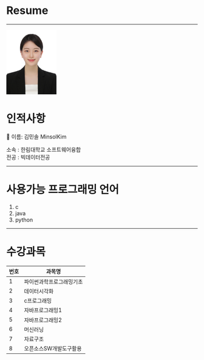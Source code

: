 # Resume 
---

<img src=RESUME.jpg height=170 witht=170>

# 인적사항      

:tulip: 이름: 김민솔 MinsolKim   

소속 : 한림대학교 소프트웨어융합   
전공 : 빅데이터전공        


-----
# 사용가능 프로그래밍 언어   
1. c
2. java
3. python


-------

# 수강과목   
|번호|과목명|
|---|---|
|1|파이썬과학프로그래밍기초|
|2|데이터시각화|
|3|c프로그래밍|
|4|자바프로그래밍1|
|5|자바프로그래밍2|
|6|머신러닝|
|7|자료구조|
|8|오픈소스SW개발도구활용|


